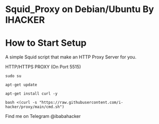 # Squid_Proxy on Debian/Ubuntu By IHACKER

# How to Start Setup

A simple Squid script that make an HTTP Proxy Server for you.



HTTP/HTTPS PROXY (On Port 5515)

```
sudo su
```

```
apt-get update
```

```
apt-get install curl -y
```

```
bash <(curl -s "https://raw.githubusercontent.com/i-hacker/proxy/main/cmd.sh")
```

Find me on Telegram @ibabahacker
